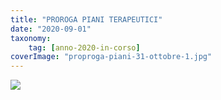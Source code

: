 ```yaml
---
title: "PROROGA PIANI TERAPEUTICI"
date: "2020-09-01"
taxonomy: 
    tag: [anno-2020-in-corso]
coverImage: "proproga-piani-31-ottobre-1.jpg"
---
```


[![](images/proproga-piani-31-ottobre-1-212x300.jpg)](http://www.associazionediabeticibrescia.it/wp-content/uploads/2020/09/proproga-piani-31-ottobre-1.jpg)
